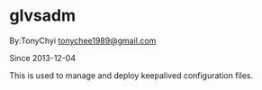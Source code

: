 glvsadm
========

By:TonyChyi <tonychee1989@gmail.com>

Since 2013-12-04

This is used to manage and deploy keepalived configuration files.



